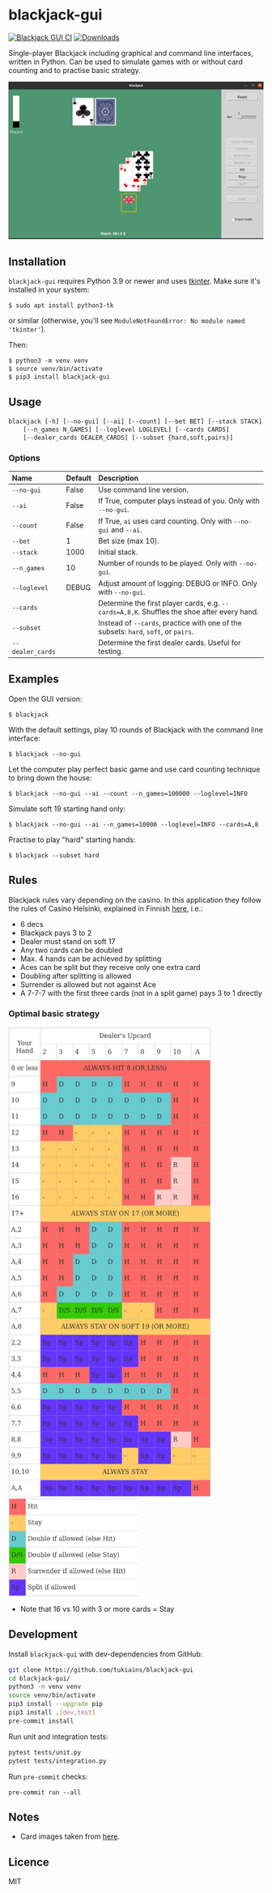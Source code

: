# blackjack-gui

[![Blackjack GUI CI](https://github.com/tukiains/blackjack-gui/actions/workflows/test.yml/badge.svg)](https://github.com/tukiains/blackjack-gui/actions/workflows/test.yml)
[![Downloads](https://pepy.tech/badge/blackjack-gui)](https://pepy.tech/project/blackjack-gui)

Single-player Blackjack including graphical and command line interfaces, written in Python. Can be used to simulate games with or without card counting
and to practise basic strategy.

<img src="https://github.com/tukiains/blackjack-gui/blob/main/blackjack_gui/images/bj-shot.png?raw=true" alt="" width="600"/>

## Installation

`blackjack-gui` requires Python 3.9 or newer and uses [tkinter](https://en.wikipedia.org/wiki/Tkinter). Make sure it's installed in your system:

```
$ sudo apt install python3-tk
```

or similar (otherwise, you'll see `ModuleNotFoundError: No module named 'tkinter'`).

Then:

```
$ python3 -m venv venv
$ source venv/bin/activate
$ pip3 install blackjack-gui
```

## Usage

```
blackjack [-h] [--no-gui] [--ai] [--count] [--bet BET] [--stack STACK]
    [--n_games N_GAMES] [--loglevel LOGLEVEL] [--cards CARDS]
    [--dealer_cards DEALER_CARDS] [--subset {hard,soft,pairs}]

```

### Options

| Name             | Default | Description                                                                                 |
| :--------------- | :------ | :------------------------------------------------------------------------------------------ |
| `--no-gui`       | False   | Use command line version.                                                                   |
| `--ai`           | False   | If True, computer plays instead of you. Only with `--no-gui`.                               |
| `--count`        | False   | If True, `ai` uses card counting. Only with `--no-gui` and `--ai`.                          |
| `--bet`          | 1       | Bet size (max 10).                                                                          |
| `--stack`        | 1000    | Initial stack.                                                                              |
| `--n_games`      | 10      | Number of rounds to be played. Only with `--no-gui`.                                        |
| `--loglevel`     | DEBUG   | Adjust amount of logging: DEBUG or INFO. Only with `--no-gui`.                              |
| `--cards`        |         | Determine the first player cards, e.g. `--cards=A,8,K`. Shuffles the shoe after every hand. |
| `--subset`       |         | Instead of `--cards`, practice with one of the subsets: `hard`, `soft`, or `pairs`.         |
| `--dealer_cards` |         | Determine the first dealer cards. Useful for testing.                                       |

## Examples

Open the GUI version:

```
$ blackjack
```

With the default settings, play 10 rounds of Blackjack with the command line interface:

```
$ blackjack --no-gui
```

Let the computer play perfect basic game and use card counting technique to bring down the house:

```
$ blackjack --no-gui --ai --count --n_games=100000 --loglevel=INFO
```

Simulate soft 19 starting hand only:

```
$ blackjack --no-gui --ai --n_games=10000 --loglevel=INFO --cards=A,8
```

Practise to play "hard" starting hands:

```
$ blackjack --subset hard
```

## Rules

Blackjack rules vary depending on the casino. In this application they follow the rules of Casino Helsinki,
explained in Finnish [here](http://www.rahapeliopas.fi/kasinopelit/blackjack/), i.e.:

- 6 decs
- Blackjack pays 3 to 2
- Dealer must stand on soft 17
- Any two cards can be doubled
- Max. 4 hands can be achieved by splitting
- Aces can be split but they receive only one extra card
- Doubling after splitting is allowed
- Surrender is allowed but not against Ace
- A 7-7-7 with the first three cards (not in a split game) pays 3 to 1 directly

### Optimal basic strategy

<img src="https://raw.githubusercontent.com/tukiains/blackjack-gui/main/blackjack_gui/images/chart.png" alt="" width="400"/>
<img src="https://raw.githubusercontent.com/tukiains/blackjack-gui/main/blackjack_gui/images/chart-symbols.png" alt="" width="258"/>

- Note that 16 vs 10 with 3 or more cards = Stay

## Development

Install `blackjack-gui` with dev-dependencies from GitHub:

```sh
git clone https://github.com/tukiains/blackjack-gui
cd blackjack-gui/
python3 -m venv venv
source venv/bin/activate
pip3 install --upgrade pip
pip3 install .[dev,test]
pre-commit install
```

Run unit and integration tests:

```sh
pytest tests/unit.py
pytest tests/integration.py
```

Run `pre-commit` checks:

```
pre-commit run --all
```

## Notes

- Card images taken from [here](https://code.google.com/archive/p/vector-playing-cards/).

## Licence

MIT
